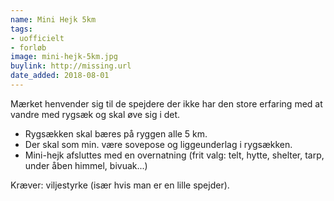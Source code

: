 ```yaml
---
name: Mini Hejk 5km
tags:
- uofficielt
- forløb
image: mini-hejk-5km.jpg
buylink: http://missing.url
date_added: 2018-08-01
---
```

Mærket henvender sig til de spejdere der ikke har den store erfaring med at vandre med rygsæk og skal øve sig i det.

- Rygsækken skal bæres på ryggen alle 5 km.
- Der skal som min. være sovepose og liggeunderlag i rygsækken.
- Mini-hejk afsluttes med en overnatning (frit valg: telt, hytte, shelter, tarp, under åben himmel, bivuak...) 

Kræver: viljestyrke (især hvis man er en lille spejder).
